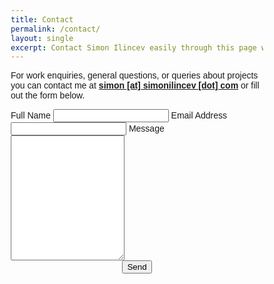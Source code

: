 ```yaml
---
title: Contact
permalink: /contact/
layout: single
excerpt: Contact Simon Ilincev easily through this page with a message and your email address.
---
```

For work enquiries, general questions, or queries about projects you can contact me at **[simon [at] simonilincev [dot] com](mailto:simon@simonilincev.com)** or fill out the form below.

<html>
<head>
<meta name="viewport" content="width=device-width, initial-scale=1">
<style>
body {font-family: Arial, Helvetica, sans-serif;}
* {box-sizing: border-box;}

input[type=text], select, textarea, input[type=email] {
  width: 100%;
  padding: 12px;
  border: 1px solid #ccc;
  border-radius: 4px;
  box-sizing: border-box;
  margin-top: 6px;
  margin-bottom: 16px;
  resize: vertical;
}

input[type=submit] {
  background-color: #4CAF50;
  color: white;
  padding: 12px 20px;
  border: none;
  border-radius: 4px;
  cursor: pointer;
}

input[type=submit]:hover {
  background-color: #45a049;
}

.container {
  border-radius: 5px;
  background-color: #f2f2f2;
  padding: 20px;
}
</style>
</head>
<body>

<div class="container">
  <form action="https://formspree.io/meqrnpae" method="POST">
    <label for="fname">Full Name</label>
    <input type="text" id="name" name="name">
    <label for="lname">Email Address</label>
    <input type="email" id="lname" name="_replyto">
    <label for="subject">Message</label>
    <textarea id="subject" name="subject" style="height:200px"></textarea>
    <center><input type="submit" value="Send"></center>
  </form>
</div>

</body>
</html>
